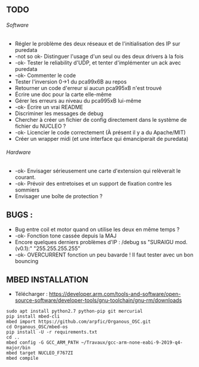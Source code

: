 ## TODO

###### Software

* Régler le problème des deux réseaux et de l'initialisation des IP sur puredata
* -not so ok- Distinguer l'usage d'un seul ou des deux drivers à la fois
* -ok- Tester le reliability d'UDP, et tenter d'implémenter un ack avec puredata
* -ok- Commenter le code
* Tester l'inversion 0->1 du pca99x6B au repos
* Retourner un code d'erreur si aucun pca995xB n'est trouvé
* Écrire une doc pour la carte elle-même
* Gérer les erreurs au niveau du pca995xB lui-même
* -ok- Écrire un vrai README
* Discriminer les messages de debug
* Chercher à créer un fichier de config directement dans le système de fichier du NUCLEO ?
* -ok- Licencier le code correctement (À présent il y a du Apache/MIT)
* Créer un wrapper midi (et une interface qui émanciperait de puredata)

###### Hardware

* -ok- Envisager sérieusement une carte d'extension qui relèverait le courant.
* -ok- Prévoir des entretoises et un support de fixation contre les sommiers
* Envisager une boîte de protection ?

## BUGS :

* Bug entre coil et motor quand on utilise les deux en même temps ?
* -ok- Fonction tone cassée depuis la MAJ
* Encore quelques derniers problèmes d'IP : /debug ss "SURAIGU mod. (v0.1):" "255.255.255.255"
* -ok- OVERCURRENT fonction un peu bavarde ! Il faut tester avec un bon bouncing

## MBED INSTALLATION

* Télécharger : https://developer.arm.com/tools-and-software/open-source-software/developer-tools/gnu-toolchain/gnu-rm/downloads

```
sudo apt install python2.7 python-pip git mercurial
pip install mbed-cli
mbed import https://github.com/arpfic/Organous_OSC.git
cd Organous_OSC/mbed-os
pip install -U -r requirements.txt
cd ..
mbed config -G GCC_ARM_PATH ~/Travaux/gcc-arm-none-eabi-9-2019-q4-major/bin
mbed target NUCLEO_F767ZI
mbed compile
``````
